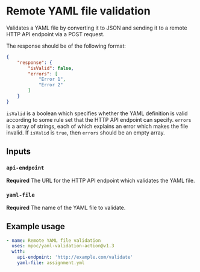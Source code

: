# Remote YAML file validation

Validates a YAML file by converting it to JSON and sending it to a remote HTTP API endpoint via a POST request.

The response should be of the following format:

```json
{
    "response": {
        "isValid": false,
        "errors": [
            "Error 1",
            "Error 2"
        ]
    }
}
```

`isValid` is a boolean which specifies whether the YAML definition is valid according to some rule set that the HTTP API endpoint can specify.
`errors` is a array of strings, each of which explains an error which makes the file invalid.
If `isValid` is `true`, then `errors` should be an empty array.

## Inputs

### `api-endpoint`

**Required** The URL for the HTTP API endpoint which validates the YAML file.

### `yaml-file`

**Required** The name of the YAML file to validate.

## Example usage

```yaml
- name: Remote YAML file validation
  uses: mpoc/yaml-validation-action@v1.3
  with:
    api-endpoint: 'http://example.com/validate'
    yaml-file: assignment.yml
```
